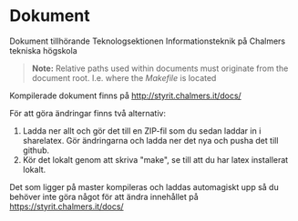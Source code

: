 Dokument
========

Dokument tillhörande Teknologsektionen Informationsteknik på Chalmers tekniska högskola


> **Note:**
> Relative paths used within documents must originate from the document root. I.e. where the *Makefile* is located


Kompilerade dokument finns på http://styrit.chalmers.it/docs/

För att göra ändringar finns två alternativ:

1. Ladda ner allt och gör det till en ZIP-fil som du sedan laddar in i sharelatex. Gör ändringarna och ladda ner det nya och pusha det till github.
2. Kör det lokalt genom att skriva "make", se till att du har latex installerat lokalt.

Det som ligger på master kompileras och laddas automagiskt upp så du behöver inte göra något för att ändra innehållet på https://styrit.chalmers.it/docs/
